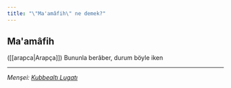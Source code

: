 ```yaml
---
title: "\"Ma'amâfih\" ne demek?"
---
```


## Ma'amâfih
([[arapca|Arapça]]) Bununla berâber, durum böyle iken

---
*Menşei: [Kubbealtı Lugatı](https://www.lugatim.com/s/Ma'amâfih)*
